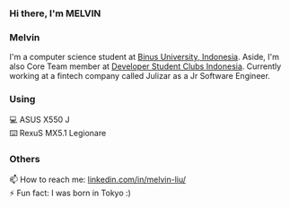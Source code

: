 ### Hi there, I'm MELVIN

<!--
**melvnl/melvnl** is a ✨ _special_ ✨ repository because its `README.md` (this file) appears on your GitHub profile. -->
### Melvin
I'm a computer science student at [Binus University, Indonesia](https://www.instagram.com/binusuniversityofficial/). Aside, I'm also Core Team member at [Developer Student Clubs Indonesia](https://dsc.community.dev/binus-university-anggrek-campus/). Currently working at a fintech company called Julizar as a Jr Software Engineer.

### Using
💻 ASUS X550 J  
⌨️ RexuS MX5.1 Legionare


### Others
📫 How to reach me: [linkedin.com/in/melvin-liu/](https://www.linkedin.com/in/melvin-liu/)\
⚡ Fun fact: I was born in Tokyo :)
